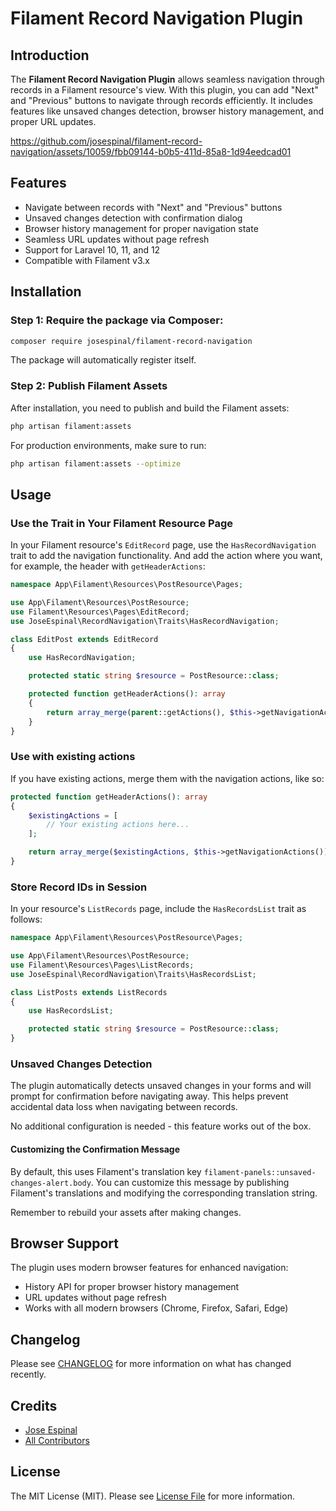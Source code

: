 # Filament Record Navigation Plugin

## Introduction

The **Filament Record Navigation Plugin** allows seamless navigation through records in a Filament resource's view. With this plugin, you can add "Next" and "Previous" buttons to navigate through records efficiently. It includes features like unsaved changes detection, browser history management, and proper URL updates.

https://github.com/josespinal/filament-record-navigation/assets/10059/fbb09144-b0b5-411d-85a8-1d94eedcad01

## Features

- Navigate between records with "Next" and "Previous" buttons
- Unsaved changes detection with confirmation dialog
- Browser history management for proper navigation state
- Seamless URL updates without page refresh
- Support for Laravel 10, 11, and 12
- Compatible with Filament v3.x

## Installation

### Step 1: Require the package via Composer:

```bash
composer require josespinal/filament-record-navigation
```

The package will automatically register itself.

### Step 2: Publish Filament Assets

After installation, you need to publish and build the Filament assets:

```bash
php artisan filament:assets
```

For production environments, make sure to run:

```bash
php artisan filament:assets --optimize
```

## Usage

### Use the Trait in Your Filament Resource Page

In your Filament resource's `EditRecord` page, use the `HasRecordNavigation` trait to add the navigation functionality. And add the action where you want, for example, the header with `getHeaderActions`:

```php
namespace App\Filament\Resources\PostResource\Pages;

use App\Filament\Resources\PostResource;
use Filament\Resources\Pages\EditRecord;
use JoseEspinal\RecordNavigation\Traits\HasRecordNavigation;

class EditPost extends EditRecord
{
    use HasRecordNavigation;

    protected static string $resource = PostResource::class;

    protected function getHeaderActions(): array
    {
        return array_merge(parent::getActions(), $this->getNavigationActions());
    }
}
```

### Use with existing actions
If you have existing actions, merge them with the navigation actions, like so:

```php
protected function getHeaderActions(): array
{
    $existingActions = [
        // Your existing actions here...
    ];

    return array_merge($existingActions, $this->getNavigationActions());
}
```

### Store Record IDs in Session

In your resource's `ListRecords` page, include the `HasRecordsList` trait as follows:

```php
namespace App\Filament\Resources\PostResource\Pages;

use App\Filament\Resources\PostResource;
use Filament\Resources\Pages\ListRecords;
use JoseEspinal\RecordNavigation\Traits\HasRecordsList;

class ListPosts extends ListRecords
{
    use HasRecordsList;

    protected static string $resource = PostResource::class;
}
```

### Unsaved Changes Detection

The plugin automatically detects unsaved changes in your forms and will prompt for confirmation before navigating away. This helps prevent accidental data loss when navigating between records.

No additional configuration is needed - this feature works out of the box.

#### Customizing the Confirmation Message

By default, this uses Filament's translation key `filament-panels::unsaved-changes-alert.body`. You can customize this message by publishing Filament's translations and modifying the corresponding translation string.

Remember to rebuild your assets after making changes.

## Browser Support

The plugin uses modern browser features for enhanced navigation:
- History API for proper browser history management
- URL updates without page refresh
- Works with all modern browsers (Chrome, Firefox, Safari, Edge)

## Changelog

Please see [CHANGELOG](CHANGELOG.md) for more information on what has changed recently.

## Credits

- [Jose Espinal](https://github.com/josespinal)
- [All Contributors](../../contributors)

## License

The MIT License (MIT). Please see [License File](LICENSE.md) for more information.

